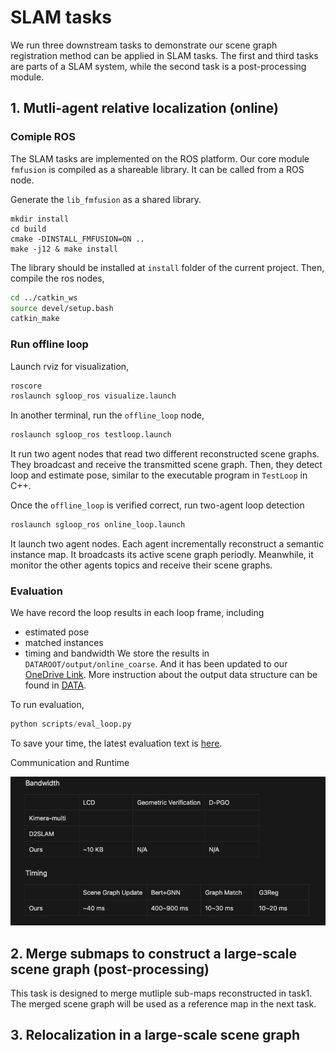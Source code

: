 # SLAM tasks
We run three downstream tasks to demonstrate our scene graph registration method can be applied in SLAM tasks. The first and third tasks are parts of a SLAM system, while the second task is a post-processing module.

## 1. Mutli-agent relative localization (online)
### Comiple ROS
The SLAM tasks are implemented on the ROS platform. Our core module ```fmfusion``` is compiled as a shareable library. It can be called from a ROS node. 

Generate the ```lib_fmfusion``` as a shared library.
```
mkdir install
cd build
cmake -DINSTALL_FMFUSION=ON ..
make -j12 & make install
```
The library should be installed at ```install``` folder of the  current project.
Then, compile the ros nodes,
```bash
cd ../catkin_ws
source devel/setup.bash
catkin_make
```

### Run offline loop
Launch rviz for visualization,
```bash
roscore
roslaunch sgloop_ros visualize.launch
```

In another terminal, run the ```offline_loop``` node,
```bash
roslaunch sgloop_ros testloop.launch
```
It run two agent nodes that read two different reconstructed scene graphs. They broadcast and receive the transmitted scene graph. Then, they detect loop and estimate pose, similar to the executable program in ```TestLoop``` in C++.

Once the ```offline_loop``` is verified correct, run two-agent loop detection
```bash
roslaunch sgloop_ros online_loop.launch
```
It launch two agent nodes. Each agent incrementally reconstruct a semantic instance map. It broadcasts its active scene graph periodly. Meanwhile, it monitor the other agents topics and receive their scene graphs.

### Evaluation
We have record the loop results in each loop frame, including
- estimated pose
- matched instances
- timing and bandwidth
We store the results in ```DATAROOT/output/online_coarse```. And it has been updated to our [OneDrive Link](https://hkustconnect-my.sharepoint.com/:f:/g/personal/cliuci_connect_ust_hk/Encm_4ETKV9EiZ2PRlCLVdEBTCiuBYQ4yckF7SzFTDHg6g?e=oDsTHu). More instruction about the output data structure can be found in [DATA](DATA.md).

To run evaluation,
```python
python scripts/eval_loop.py
```
To save your time, the latest evaluation text is [here](eval/online_loop.txt).

Communication and Runtime

![bandwidth](eval/comm.png)

## 2. Merge submaps to construct a large-scale scene graph (post-processing)
This task is designed to merge mutliple sub-maps reconstructed in task1. The merged scene graph will be used as a reference map in the next task.

## 3. Relocalization in a large-scale scene graph